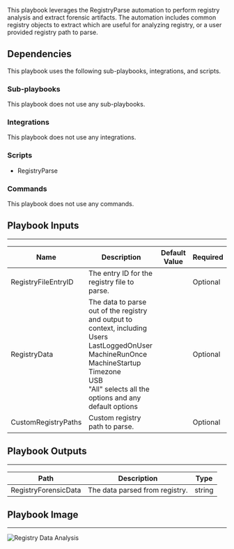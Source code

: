 This playbook leverages the RegistryParse automation to perform registry analysis and extract forensic artifacts.  The automation includes common registry objects to extract which are useful for analyzing registry, or a user provided registry path to parse.

## Dependencies
This playbook uses the following sub-playbooks, integrations, and scripts.

### Sub-playbooks
This playbook does not use any sub-playbooks.

### Integrations
This playbook does not use any integrations.

### Scripts
* RegistryParse

### Commands
This playbook does not use any commands.

## Playbook Inputs
---

| **Name** | **Description** | **Default Value** | **Required** |
| --- | --- | --- | --- |
| RegistryFileEntryID | The entry ID for the registry file to parse. |  | Optional |
| RegistryData | The data to parse out of the registry and output to context, including<br/>Users<br/>LastLoggedOnUser<br/>MachineRunOnce<br/>MachineStartup<br/>Timezone<br/>USB<br/>"All" selects all the options and any default options |  | Optional |
| CustomRegistryPaths | Custom registry path to parse. |  | Optional |

## Playbook Outputs
---

| **Path** | **Description** | **Type** |
| --- | --- | --- |
| RegistryForensicData | The data parsed from registry. | string |

## Playbook Image
---
![Registry Data Analysis](../../doc_files/Registry_Data_Analysis.png)
